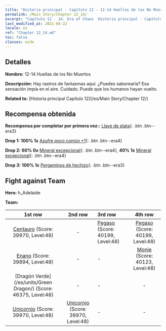 ```yaml
---
title: "Historia principal - Capítulo 12 - 12-14 Huellas de los No Muertos"
permalink: /Main Story/Chapter 12_14/
excerpt: "Capítulo 12 - 14. Era of Chaos  Historia principal - Capítulo 12_14. 12-14 Huellas de los No Muertos"
last_modified_at: 2021-04-22
locale: es
ref: "Chapter 12_14.md"
toc: false
classes: wide
---
```


## Detalles

 **Nombre:** 12-14 Huellas de los No Muertos

 **Descripción:** Hay rastros de fantasmas aquí. ¿Puedes saborearla? Esa sensación impía en el aire. Cuidado. Puede que los humanos hayan vuelto.

 **Related to:** [Historia principal Capítulo 12](/es/Main Story/Chapter 12/)

## Recompensa obtenida

 **Recompensa por completar por primera vez::** [Llave de plata](/ItemsES/con_693/){: .btn .btn--era3}

 **Drop 1:** **100% 1x** [Azufre poco común +1](/ItemsES/mat_43/){: .btn .btn--era4}

 **Drop 2:** **60% 0x** [Mineral excepcional](/ItemsES/mat_33/){: .btn .btn--era4}, **40% 1x** [Mineral excepcional](/ItemsES/mat_33/){: .btn .btn--era4}

 **Drop 3:** **100% 1x** [Pergaminos de hechizo](/ItemsES/con_694/){: .btn .btn--era3}


## Fight against Team
 **Hero:** h_Adelaide

 **Team:**


  | 1st row | 2nd row | 3rd row | 4th row |
  |:----:|:----:|:----|:----:|
  | [Centauro](/es/units/Centaur/) (Score: 39970, Level:48)  | - | [Pegaso](/es/units/Pegasus/) (Score: 40199, Level:48)  | [Pegaso](/es/units/Pegasus/) (Score: 40199, Level:48)  |
  | [Enano](/es/units/Dwarf/) (Score: 39894, Level:48)  | - | - | [Monje](/es/units/Monk/) (Score: 40123, Level:48)  |
  | [Dragón Verde](/es/units/Green Dragon/) (Score: 46375, Level:48)  | - | - | - |
  | [Unicornio](/es/units/Unicorn/) (Score: 39970, Level:48)  | [Unicornio](/es/units/Unicorn/) (Score: 39970, Level:48)  | - | - |


